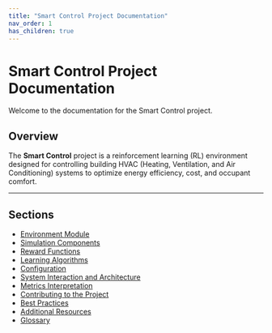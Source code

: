 ```yaml
---
title: "Smart Control Project Documentation"
nav_order: 1
has_children: true
---
```


# Smart Control Project Documentation

Welcome to the documentation for the Smart Control project.

## Overview

The **Smart Control** project is a reinforcement learning (RL) environment designed for controlling building HVAC (Heating, Ventilation, and Air Conditioning) systems to optimize energy efficiency, cost, and occupant comfort.

---

## Sections

- [Environment Module](docs/environment.md)
- [Simulation Components](docs/simulation-components.md)
- [Reward Functions](docs/reward-functions.md)
- [Learning Algorithms](docs/learning-algorithms.md)
- [Configuration](docs/configuration.md)
- [System Interaction and Architecture](docs/system-architecture.md)
- [Metrics Interpretation](docs/metrics_interpretation.md)
- [Contributing to the Project](docs/contributing.md)
- [Best Practices](docs/best-practices.md)
- [Additional Resources](docs/additional-resources.md)
- [Glossary](docs/glossary.md)